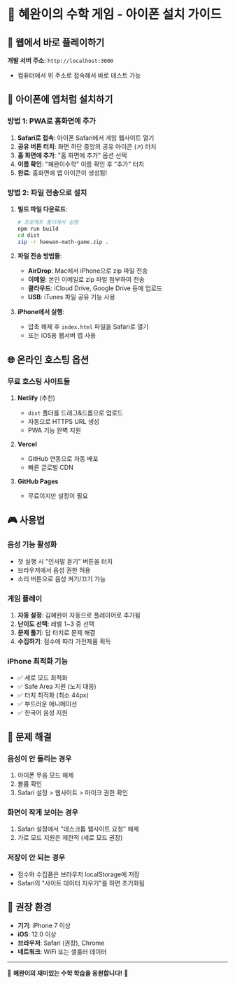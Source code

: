 # 📱 혜완이의 수학 게임 - 아이폰 설치 가이드

## 🎯 웹에서 바로 플레이하기
**개발 서버 주소**: `http://localhost:3000`
- 컴퓨터에서 위 주소로 접속해서 바로 테스트 가능

## 📲 아이폰에 앱처럼 설치하기

### 방법 1: PWA로 홈화면에 추가
1. **Safari로 접속**: 아이폰 Safari에서 게임 웹사이트 열기
2. **공유 버튼 터치**: 화면 하단 중앙의 공유 아이콘 (↗️) 터치
3. **홈 화면에 추가**: "홈 화면에 추가" 옵션 선택
4. **이름 확인**: "혜완이수학" 이름 확인 후 "추가" 터치
5. **완료**: 홈화면에 앱 아이콘이 생성됨!

### 방법 2: 파일 전송으로 설치
1. **빌드 파일 다운로드**: 
   ```bash
   # 프로젝트 폴더에서 실행
   npm run build
   cd dist
   zip -r haewan-math-game.zip .
   ```

2. **파일 전송 방법들**:
   - **AirDrop**: Mac에서 iPhone으로 zip 파일 전송
   - **이메일**: 본인 이메일로 zip 파일 첨부하여 전송
   - **클라우드**: iCloud Drive, Google Drive 등에 업로드
   - **USB**: iTunes 파일 공유 기능 사용

3. **iPhone에서 실행**:
   - 압축 해제 후 `index.html` 파일을 Safari로 열기
   - 또는 iOS용 웹서버 앱 사용

## 🌐 온라인 호스팅 옵션

### 무료 호스팅 사이트들
1. **Netlify** (추천)
   - `dist` 폴더를 드래그&드롭으로 업로드
   - 자동으로 HTTPS URL 생성
   - PWA 기능 완벽 지원

2. **Vercel**
   - GitHub 연동으로 자동 배포
   - 빠른 글로벌 CDN

3. **GitHub Pages**
   - 무료이지만 설정이 필요

## 🎮 사용법

### 음성 기능 활성화
- 첫 실행 시 "인사말 듣기" 버튼을 터치
- 브라우저에서 음성 권한 허용
- 소리 버튼으로 음성 켜기/끄기 가능

### 게임 플레이
1. **자동 설정**: 김혜완이 자동으로 플레이어로 추가됨
2. **난이도 선택**: 레벨 1~3 중 선택
3. **문제 풀기**: 답 터치로 문제 해결
4. **수집하기**: 점수에 따라 가전제품 획득

### iPhone 최적화 기능
- ✅ 세로 모드 최적화
- ✅ Safe Area 지원 (노치 대응)
- ✅ 터치 최적화 (최소 44px)
- ✅ 부드러운 애니메이션
- ✅ 한국어 음성 지원

## 🔧 문제 해결

### 음성이 안 들리는 경우
1. 아이폰 무음 모드 해제
2. 볼륨 확인
3. Safari 설정 > 웹사이트 > 마이크 권한 확인

### 화면이 작게 보이는 경우
1. Safari 설정에서 "데스크톱 웹사이트 요청" 해제
2. 가로 모드 지원은 제한적 (세로 모드 권장)

### 저장이 안 되는 경우
- 점수와 수집품은 브라우저 localStorage에 저장
- Safari의 "사이트 데이터 지우기"를 하면 초기화됨

## 📱 권장 환경
- **기기**: iPhone 7 이상
- **iOS**: 12.0 이상
- **브라우저**: Safari (권장), Chrome
- **네트워크**: WiFi 또는 셀룰러 데이터

---

🎉 **혜완이의 재미있는 수학 학습을 응원합니다!** 🎉